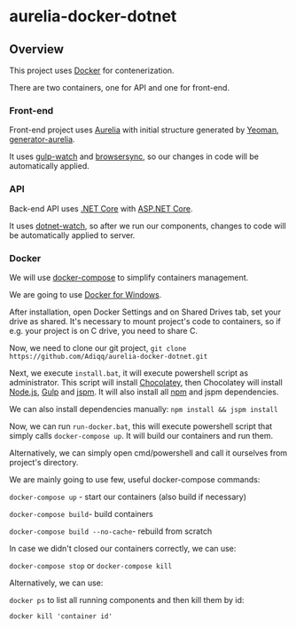 # aurelia-docker-dotnet

## Overview

This project uses [Docker](https://docs.docker.com/) for contenerization.

There are two containers, one for API and one for front-end.

### Front-end

Front-end project uses [Aurelia](http://aurelia.io/) with initial structure generated
by [Yeoman](http://yeoman.io/), [generator-aurelia](https://github.com/zewa666/generator-aurelia).

It uses [gulp-watch](https://www.npmjs.com/package/gulp-watch) and 
[browsersync](https://www.browsersync.io/),
 so our changes in code will be automatically applied.

### API

Back-end API uses [.NET Core](https://docs.microsoft.com/pl-pl/dotnet/articles/core/index)
with [ASP.NET Core](https://docs.asp.net/en/latest/).

It uses [dotnet-watch](https://github.com/aspnet/dotnet-watch), so after we run our components,
changes to code will be automatically applied to server.

### Docker

We will use [docker-compose](https://docs.docker.com/compose/overview/) to simplify
containers management.

We are going to use [Docker for Windows](https://docs.docker.com/docker-for-windows/).

After installation, open Docker Settings and on Shared Drives tab, set your drive as shared.
It's necessary to mount project's code to containers, so if e.g. your project is on C drive,
you need to share C. 

Now, we need to clone our git project, `git clone https://github.com/Adiqq/aurelia-docker-dotnet.git`

Next, we execute `install.bat`, it will execute powershell script as administrator.
This script will install [Chocolatey](https://chocolatey.org/), then Chocolatey will install
[Node.js](https://nodejs.org/en/), [Gulp](http://gulpjs.com/) and [jspm](http://jspm.io/).
It will also install all [npm](https://www.npmjs.com/) and jspm dependencies.

We can also install dependencies manually:
`npm install && jspm install`

Now, we can run `run-docker.bat`, this will execute powershell script that simply calls `docker-compose up`.
It will build our containers and run them.

Alternatively, we can simply open cmd/powershell and call it ourselves from project's directory.

We are mainly going to use few, useful docker-compose commands:

`docker-compose up` - start our containers (also build if necessary)

`docker-compose build`- build containers

`docker-compose build --no-cache`- rebuild from scratch

In case we didn't closed our containers correctly, we can use:

`docker-compose stop` or `docker-compose kill`

Alternatively, we can use:

`docker ps` to list all running components and then kill them by id:

`docker kill 'container id'`

